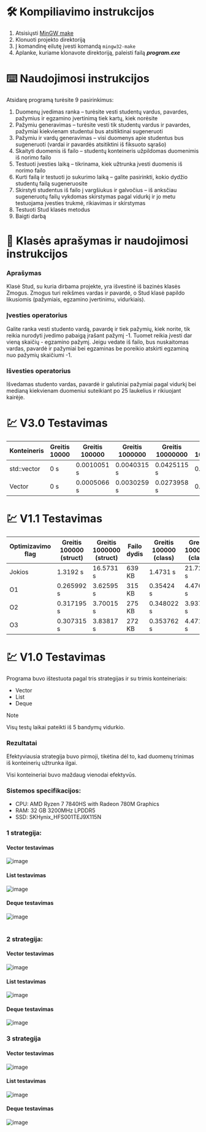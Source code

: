 # :hammer_and_wrench: Kompiliavimo instrukcijos

1. Atsisiųsti [MinGW make](https://sourceforge.net/projects/mingw/)
2. Klonuoti projekto direktoriją
3. Į komandinę eilutę įvesti komandą ```mingw32-make```
4. Aplanke, kuriame klonavote direktoriją, paleisti failą ***program.exe***

# :keyboard: Naudojimosi instrukcijos

Atsidarę programą turėsite 9 pasirinkimus:
1. Duomenų įvedimas ranka – turėsite vesti studentų vardus, pavardes, pažymius ir egzamino įvertinimą tiek kartų, kiek norėsite
2. Pažymiu generavimas – turėsite vesti tik studentų vardus ir pavardes, pažymiai kiekvienam studentui bus atsitiktinai sugeneruoti
3. Pažymiu ir vardų generavimas – visi duomenys apie studentus bus sugeneruoti (vardai ir pavardės atsitiktini iš fiksuoto sąrašo)
4. Skaityti duomenis iš failo – studentų konteineris užpildomas duomenimis iš norimo failo
5. Testuoti įvesties laiką – tikrinama, kiek užtrunka įvesti duomenis iš norimo failo
6. Kurti failą ir testuoti jo sukurimo laiką – galite pasirinkti, kokio dydžio studentų failą sugeneruosite
7. Skirstyti studentus iš failo į vargšiukus ir galvočius – iš anksčiau sugeneruotų failų vykdomas skirstymas pagal vidurkį ir jo metu testuojama įvesties trukmė, rikiavimas ir skirstymas
8. Testuoti Stud klasės metodus
9. Baigti darbą

# :notebook_with_decorative_cover: Klasės aprašymas ir naudojimosi instrukcijos

### Aprašymas

Klasė Stud, su kuria dirbama projekte, yra išvestinė iš bazinės klasės Zmogus. Zmogus turi reikšmes vardas ir pavardė, o Stud klasė papildo likusiomis (pažymiais, egzamino įvertinimu, vidurkiais).

### Įvesties operatorius

Galite ranka vesti studento vardą, pavardę ir tiek pažymių, kiek norite, tik reikia nurodyti įvedimo pabaigą įrašant pažymį -1. Tuomet reikia įvesti dar vieną skaičių - egzamino pažymį. Jeigu vedate iš failo, bus nuskaitomas vardas, pavardė ir pažymiai bei egzaminas be poreikio atskirti egzaminą nuo pažymių skaičiumi -1.

### Išvesties operatorius

Išvedamas studento vardas, pavardė ir galutiniai pažymiai pagal vidurkį bei medianą kiekvienam duomeniui suteikiant po 25 laukelius ir rikiuojant kairėje.

# :chart: V3.0 Testavimas

| Konteineris | Greitis 10000 | Greitis 100000 | Greitis 1000000 | Greitis 10000000 | Greitis 100000000 |
| ----------- | ------------- | -------------- | --------------- | ---------------- | ----------------- |
| std::vector | 0 s | 0.0010051 s | 0.0040315 s | 0.0425115 s | 0.389473 s |
| Vector | 0 s | 0.0005066 s | 0.0030259 s | 0.0273958 s | 0.353859 s |

# :chart: V1.1 Testavimas

| Optimizavimo flag | Greitis 100000 (struct) | Greitis 1000000 (struct) | Failo dydis | Greitis 100000 (class) | Greitis 1000000 (class) | Failo dydis |
| ----------------- | ----------------------- | ------------------------ | ----------- | ---------------------- | ----------------------- | ----------- |
| Jokios | 1.3192 s | 16.5731 s | 639 KB | 1.4731 s | 21.7279 s | 408 KB |
| O1 | 0.265992 s | 3.62595 s | 315 KB | 0.35424 s | 4.47669 s | 209 KB |
| O2 | 0.317195 s | 3.70015 s | 275 KB | 0.348022 s | 3.93707 s | 199 KB |
| O3 | 0.307315 s | 3.83817 s | 272 KB | 0.353762 s | 4.47141 s | 203 KB |


# :chart: V1.0 Testavimas

Programa buvo ištestuota pagal tris strategijas ir su trimis konteineriais:
- Vector
- List
- Deque

>[!NOTE]
>Visų testų laikai pateikti iš 5 bandymų vidurkio.

### Rezultatai

Efektyviausia strategija buvo pirmoji, tikėtina dėl to, kad duomenų trinimas iš konteinerių užtrunka ilgai.

Visi konteineriai buvo maždaug vienodai efektyvūs.

### Sistemos specifikacijos: 
- CPU: AMD Ryzen 7 7840HS with Radeon 780M Graphics
- RAM: 32 GB 3200MHz LPDDR5
- SSD: SKHynix_HFS001TEJ9X115N 

### 1 strategija:

#### Vector testavimas

![image](https://github.com/user-attachments/assets/260c62a3-c532-44a8-9071-986b1255aa1d)
</br>

#### List testavimas

![image](https://github.com/user-attachments/assets/11715b4d-bd7f-4186-95b7-10fa77586269)
</br>

#### Deque testavimas

![image](https://github.com/user-attachments/assets/a2461b7f-4de6-4527-81d6-5e12dcf0c8c0)
</br></br>

### 2 strategija:

#### Vector testavimas

![image](https://github.com/user-attachments/assets/8c824515-7748-4838-85ea-2201df3a00fb)
</br>

#### List testavimas

![image](https://github.com/user-attachments/assets/6cf44ee7-a67d-4a0f-9357-9d34e80754df)
</br>

#### Deque testavimas

![image](https://github.com/user-attachments/assets/3be433a5-e6af-48bf-9ca4-7e445214f2c5)
</br>

### 3 strategija

#### Vector testavimas

![image](https://github.com/user-attachments/assets/b95058de-07c4-4ec8-bb96-9de3f103dadd)
</br>

#### List testavimas

![image](https://github.com/user-attachments/assets/bdaca316-f979-4962-9bbb-294131e28021)
</br>

#### Deque testavimas

![image](https://github.com/user-attachments/assets/7c077a3d-12de-4715-b0c4-2c38a9c675f2)

